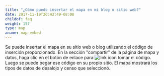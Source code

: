 ```yaml
---
title: "¿Cómo puedo insertar el mapa en mi blog o sitio web?"
date: 2017-11-19T20:43:49-08:00
childof: faq
weight: 157
type: map
aname: map-embed
---
```

Se puede insertar el mapa en su sitio web o blog utilizando el código de inserción proporcionado. En la sección "compartir" de la página de mapa y datos, haga clic en el botón de enlace para ![link icon](/images/icons/social/social_getlink_48px_inactive.png) tomar el código. Luego se puede pegar ese código en su propio sitio. El mapa mostrará los tipos de datos de desalojo y censo que seleccionó.
